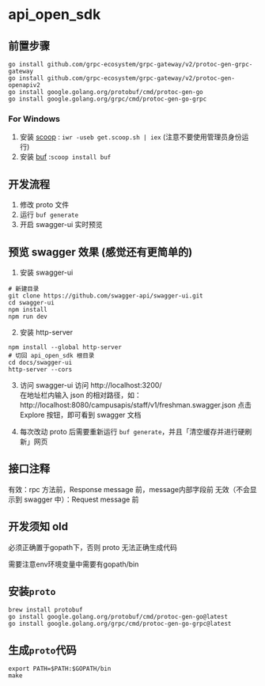 # api_open_sdk

## 前置步骤

```shell
go install github.com/grpc-ecosystem/grpc-gateway/v2/protoc-gen-grpc-gateway 
go install github.com/grpc-ecosystem/grpc-gateway/v2/protoc-gen-openapiv2 
go install google.golang.org/protobuf/cmd/protoc-gen-go 
go install google.golang.org/grpc/cmd/protoc-gen-go-grpc
```
### For Windows

1. 安装 [scoop](https://scoop.sh/) : ``iwr -useb get.scoop.sh | iex`` (注意不要使用管理员身份运行)
2. 安装 [buf](https://docs.buf.build/installation#scoop) :``scoop install buf``

## 开发流程

1. 修改 proto 文件
2. 运行 `buf generate`
3. 开启 swagger-ui 实时预览

## 预览 swagger 效果 (感觉还有更简单的)
1. 安装 swagger-ui
```shell
# 新建目录
git clone https://github.com/swagger-api/swagger-ui.git
cd swagger-ui
npm install
npm run dev
```
2. 安装 http-server
```shell
npm install --global http-server
# 切回 api_open_sdk 根目录
cd docs/swagger-ui
http-server --cors
```
3. 访问 swagger-ui
访问 http://localhost:3200/  
在地址栏内输入 json 的相对路径，如：
http://localhost:8080/campusapis/staff/v1/freshman.swagger.json
点击 Explore 按钮，即可看到 swagger 文档

4. 每次改动 proto 后需要重新运行 `buf generate`，并且「清空缓存并进行硬刷新」网页

## 接口注释

有效：rpc 方法前，Response message 前，message内部字段前
无效（不会显示到 swagger 中）：Request message 前

## 开发须知 old

必须正确置于gopath下，否则 proto 无法正确生成代码

需要注意env环境变量中需要有gopath/bin

## 安装`proto`

```shell
brew install protobuf
go install google.golang.org/protobuf/cmd/protoc-gen-go@latest
go install google.golang.org/grpc/cmd/protoc-gen-go-grpc@latest
```

## 生成`proto`代码

```shell
export PATH=$PATH:$GOPATH/bin
make
```
